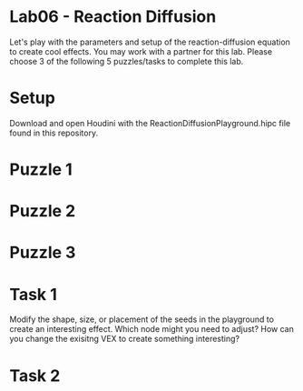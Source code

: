 # Lab06 - Reaction Diffusion
Let's play with the parameters and setup of the reaction-diffusion equation to create cool effects. You may work with a partner for this lab. Please choose 3 of the following 5 puzzles/tasks to complete this lab.

# Setup
Download and open Houdini with the ReactionDiffusionPlayground.hipc file found in this repository.

# Puzzle 1

# Puzzle 2

# Puzzle 3

# Task 1
Modify the shape, size, or placement of the seeds in the playground to create an interesting effect. Which node might you need to adjust? How can you change the exisitng VEX to create something interesting?

# Task 2
